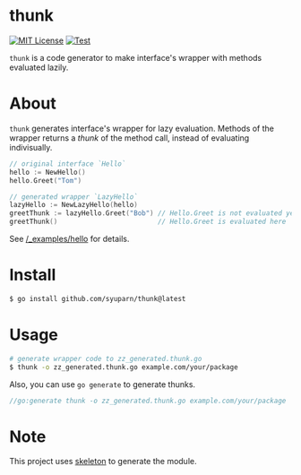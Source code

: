 # thunk
[![MIT License](https://img.shields.io/badge/license-MIT-blue.svg?style=flat)](LICENSE)
[![Test](https://github.com/Syuparn/thunk/actions/workflows/test.yml/badge.svg?branch=main)](https://github.com/Syuparn/thunk/actions/workflows/test.yml)

`thunk` is a code generator to make interface's wrapper with methods evaluated lazily.

# About

`thunk` generates interface's wrapper for lazy evaluation.
Methods of the wrapper returns a *thunk* of the method call, instead of evaluating indivisually.

```go
// original interface `Hello`
hello := NewHello()
hello.Greet("Tom")

// generated wrapper `LazyHello`
lazyHello := NewLazyHello(hello)
greetThunk := lazyHello.Greet("Bob") // Hello.Greet is not evaluated yet!
greetThunk()                         // Hello.Greet is evaluated here
```

See [/_examples/hello](https://github.com/Syuparn/thunk/tree/main/_examples/hello) for details.

# Install

```bash
$ go install github.com/syuparn/thunk@latest
```

# Usage

```bash
# generate wrapper code to zz_generated.thunk.go
$ thunk -o zz_generated.thunk.go example.com/your/package
```

Also, you can use `go generate` to generate thunks.

```go
//go:generate thunk -o zz_generated.thunk.go example.com/your/package
```

# Note

This project uses [skeleton](https://github.com/gostaticanalysis/skeleton) to generate the module.
